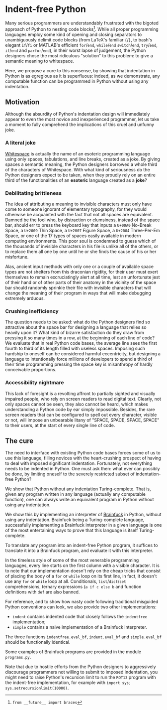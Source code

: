 # Indent-free Python

Many serious programmers are understandably frustrated with the bigoted
approach of Python to nesting code blocks[^1].  While all proper programming
languages employ some kind of opening and closing separators to unambiguously
delimit code blocks (from LaTeX's familiar `{`/`}`, to bash's elegant `if`/`fi`
or MATLAB's efficient `for`/`end`, `while`/`end` `switch`/`end`, `try`/`end`,
`if`/`end` and `parfor`/`end`), in their worst lapse of judgement, the Python
designers chose the most ridiculous "solution" to this problem: to give a
semantic meaning to whitespace.

Here, we propose a cure to this nonsense, by showing that indentation in Python
is as egregious as it is superfluous: indeed, as we demonstrate, any computable
function can be programmed in Python without using any indentation.

[^1]: `from __future__ import braces`

## Motivation

Although the absurdity of Python's indentation design will immediately appear
to even the most novice and inexperienced programmer, let us take a moment to
fully comprehend the implications of this cruel and unfunny joke.

### A literal joke

[Whitespace](https://en.wikipedia.org/wiki/Whitespace_\(programming_language\))
is actually the name of an esoteric programming language using only spaces,
tabulations, and line breaks, created as a joke.  By giving spaces a semantic
meaning, the Python designers borrowed a whole third of the characters of
Whitespace.  With what kind of seriousness do the Python designers expect to be
taken, when they proudly rely on an entire third of the functionalities of an
**esoteric** language created as a **joke**?

### Debilitating brittleness

The idea of attributing a meaning to invisible characters must only have come
to someone ignorant of elementary typography, for they would otherwise be
acquainted with the fact that not all spaces are equivalent.  Damned be the
fool who, by distraction or clumsiness, instead of the space bar, should err to
press the keyboard key that inputs a `U+00A0` No-Break Space, a `U+2009` Thin
Space, a `U+2007` Figure Space, a `U+2004` Three-Per-Em Space, or one of the 17
types of spaces easily available in modern computing environments.  This poor
soul is condemned to guess which of the thousands of invisible characters in
his file is unlike all of the others, or to replace them all one by one until
he or she finds the cause of his or her misfortune.

Alas, ancient input methods with only one or a couple of available space types
are not shelters from this draconian rigidity, for their user must exert
themselves to remain excruciatingly alert at all time, lest an unfortunate jest
of their hand or of other parts of their anatomy in the vicinity of the space
bar should randomly sprinkle their file with invisible characters that will
change the meaning of their program in ways that will make debugging extremely
arduous.

### Crushing inefficiency

The question needs to be asked: what do the Python designers find so attractive
about the space bar for designing a language that relies so heavily upon it?
What kind of bizarre satisfaction do they draw from pressing it so many times
in a row, at the beginning of each line of code?  We evaluate that in real
Python code bases, the average line sees the first fourth to third of its
length filled with useless spaces.  Imposing such hardship to oneself can be
considered harmful eccentricity, but designing a language to intentionally
force millions of developers to spend a third of their time programming
pressing the space key is misanthropy of hardly conceivable proportions.

### Accessibility nightmare

This lack of foresight is a revolting affront to partially sighted and visually
impaired people, who rely on screen readers to read digital text.  Clearly, not
only spaces cannot be seen, they also cannot be heard, which makes
understanding a Python code by ear simply impossible.  Besides, the rare screen
readers that can be configured to spell out every character, visible or not,
will impose an unbearable litany of "SPACE, SPACE, SPACE, SPACE" to their
users, at the start of every single line of code.


## The cure

The need to interface with existing Python code bases forces some of us to use
this language, filling novices with the heart-crushing prospect of having to
deal with imposed significant indentation.  Fortunately, not everything needs
to be indented in Python.  One must ask then: what ever can possibly be done,
by limiting oneself to the severely restricted subset of indentation-free
Python?

We show that Python without any indentation Turing-complete.  That is, given
any program written in any language (actually any computable function), one can
always write an equivalent program in Python without using any indentation.

We show this by implementing an interpreter of
[Brainfuck](https://en.wikipedia.org/wiki/Brainfuck) in Python, without using
any indentation.  Brainfuck being a Turing-complete language, successfully
implementing a Brainfuck interpreter in a given language is one of the most
entertaining ways to prove that this language is itself Turing-complete.

To translate any program into an indent-free Python program, it suffices to
translate it into a Brainfuck program, and evaluate it with this interpreter.

In the timeless style of some of the most venerable programming languages,
every line starts on the first column with a visible character.  It is to note
that our implementation doesn't rely on the cheap tricks that consist of
placing the body of a `for` or `while` loop on its first line, in fact, it
doesn't use any `for` or `while` loop at all.  Conditionals,
`list`/`dict`/`set` comprehensions, ternary expressions (`a if c else b` and
function definitions with `def` are also banned.

For reference, and to show how nasty code following traditional misguided
Python conventions can look, we also provide two other implementations:

- `indent` contains indented code that closely follows the `indentfree`
  implementation;
- `simple` contains a naive implementation of a Brainfuck interpreter.

The three functions `indentfree.eval_bf`, `indent.eval_bf` and `simple.eval_bf`
should be functionally identical.

Some examples of Brainfuck programs are provided in the module `programs.py`.

Note that due to hostile efforts from the Python designers to aggressively
discourage programmers not willing to submit to imposed indentation, you might
need to raise Python's recursion limit to run the `ROT13` program with the
indent-free implementation, for example with `import sys;
sys.setrecursionlimit(10000)`.
